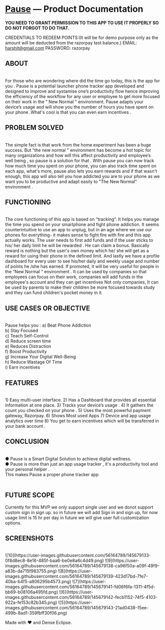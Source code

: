 # [Pause](http://pauseapp.harshitarora.in/) — Product Documentation 


**YOU NEED TO GRANT PERMISSION TO THIS APP TO USE IT PROPERLY SO DO NOT FORGOT TO DO THAT.**

CREDENTIALS TO REDEEM POINTS:(It will be for demo purpose only as the amount will be deducted from the razorpay test balance.)
EMAIL: harshit@gmail.com
PASSWORD: razorpay

## ABOUT
<br>
For those who are wondering where did the time go today, this is the app for you .
Pause is a potential launcher phone tracker app developed and designed to improve and
systamise one’s productivity flow hence improving the efficiency of the workflow for any user
or employee to get more focused on their work in the “ New Normal ” environment.
Pause adapts your device’s usage and will show you the number of hours you have spent on
your phone .What's cool is that you can even earn incentives .
<br>


## PROBLEM SOLVED
<br>
The simple fact is that work from the home experiment has been a huge success. But "the
new normal " environment has become a hot topic for many organizations and how will this
affect productivity and employee’s well being , so pause is a solution for that .
With pause you can now track how much time you spent on your phone, you can also track
time spent on each app, what's more, pause also lets you earn rewards and if that wasn't
enough, this app will also tell you how addicted you are to your phone as we want you to be
productive and adapt easily to "The New Normal" environment .
<br>


## FUNCTIONING
<br>
The core functioning of this app is based on “tracking”. It helps you manage the time you
spend on your smartphone and fight phone addiction.
It seems counterintuitive to use an app to unplug, but in an age where we use our phones for
everything- it makes sense to fight fire with fire and this app actually works.
The user needs to first add funds and if the user sticks to his/ her daily limit he will be
rewarded . He can claim a bonus. Basically reward is nothing but the user's own money
which he/ she will get as a reward for using their phone in the defined limit. And lastly we
have a profile dashboard for every user to see his/her daily and weekly usage and number
of points he /she has earned. If promoted, it will be very useful for people in the “New Normal
“ environment .
It can be used by companies so that employees can focus on their work, companies will add
funds in the employee's account and they can get incentives
Not only companies, It can be used by parents to make their children be more focused
towards study and they can fund children's pocket money in it.
<br>


## USE CASES OR OBJECTIVE
<br>
Pause helps you :
a) Beat Phone Addiction
<br>
b) Stay Focused
<br>
c) Teach Self-Control
<br>
d) Reduce screen time
<br>
e) Reduces Distraction
<br>
f) Boost Productivity
<br>
g) Increase Your Digital Well-Being
<br>
h) Reduce Wastage Of Time
<br>
i) Earn incentives
<br>


## FEATURES
<br>
1) Easy multi-user interface.
2) Has a Dashboard that provides all essential information at one place.
3) Tracks your device’s usage .
4) It gathers the count you checked on your phone .
5) Uses the most powerful payment gateway, Razorpay.
6) Shows Most used Apps
7) Device and app usage analytics over time
8) You get to earn incentives which will be transferred in your bank account .
<br>


## CONCLUSION

<br>
● Pause is a Smart Digital Solution to achieve digital wellness.
<br>
● Pause is more than just an app usage tracker , it's a productivity tool and your
personal helper .
<br>
This makes Pause a proper phone tracker app
<br>
<br>

## FUTURE SCOPE
Currently for this MVP we only support single user and we donot support custom sign in sign up. so in future we will add Sign in and sign up, for now usage limit is 15 hr per day in future we will give user full customization options.

## SCREENSHOTS

<br>
![10](https://user-images.githubusercontent.com/56164789/145679133-0f8d8ec8-8e16-485f-baa6-be0e8a6c4d49.png)
![9](https://user-images.githubusercontent.com/56164789/145679138-ca96f50a-a09f-49f9-a83b-da715f983755.png)
![8](https://user-images.githubusercontent.com/56164789/145679139-423d17bd-7fe7-40ba-b4f5-a806295b4573.png)
![7](https://user-images.githubusercontent.com/56164789/145679141-fd06f6fa-1311-4f5d-bb69-b08106a495fd.png)
![6](https://user-images.githubusercontent.com/56164789/145679142-fecb1152-74f5-4103-922a-fe153c82b345.png)
![5](https://user-images.githubusercontent.com/56164789/145679143-21ad0438-15ee-499b-8ad1-359fbff30f06.png)

Made with :heart: and Dense Eclipse.
